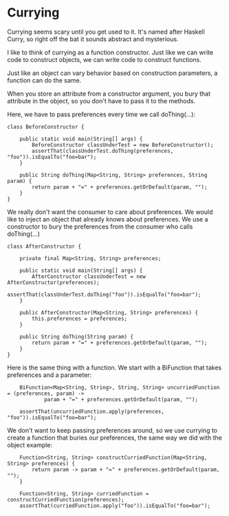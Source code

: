 # Currying

Currying seems scary until you get used to it.  It's named after Haskell Curry, so right off the bat
it sounds abstract and mysterious.

I like to think of currying as a function constructor.  Just like we can write code to construct objects,
we can write code to construct functions.

Just like an object can vary behavior based on construction parameters, a function can do the same.

When you store an attribute from a constructor argument, you bury that attribute in the object, so you
don't have to pass it to the methods.

Here, we have to pass preferences every time we call doThing(...):

```
class BeforeConstructor {

    public static void main(String[] args) {
        BeforeConstructor classUnderTest = new BeforeConstructor();
        assertThat(classUnderTest.doThing(preferences, "foo")).isEqualTo("foo=bar");
    }

    public String doThing(Map<String, String> preferences, String param) {
        return param + "=" + preferences.getOrDefault(param, "");
    }
}

```
We really don't want the consumer to care about preferences.  We would like to inject an object that
already knows about preferences.  We use a constructor to bury the preferences from the consumer who calls doThing(...)

```
class AfterConstructor {

    private final Map<String, String> preferences;

    public static void main(String[] args) {
        AfterConstructor classUnderTest = new AfterConstructor(preferences);
        assertThat(classUnderTest.doThing("foo")).isEqualTo("foo=bar");
    }

    public AfterConstructor(Map<String, String> preferences) {
        this.preferences = preferences;
    }

    public String doThing(String param) {
        return param + "=" + preferences.getOrDefault(param, "");
    }
}

```

Here is the same thing with a function.  We start with a BiFunction that takes preferences and a parameter:

```
    BiFunction<Map<String, String>, String, String> uncurriedFunction = (preferences, param) ->
            param + "=" + preferences.getOrDefault(param, "");

    assertThat(uncurriedFunction.apply(preferences, "foo")).isEqualTo("foo=bar");

```

We don't want to keep passing preferences around, so we use currying to create a function that buries our
preferences, the same way we did with the object example:

```
    Function<String, String> constructCurriedFunction(Map<String, String> preferences) {
        return param -> param + "=" + preferences.getOrDefault(param, "");
    }

    Function<String, String> curriedFunction = constructCurriedFunction(preferences);
    assertThat(curriedFunction.apply("foo")).isEqualTo("foo=bar");

```


